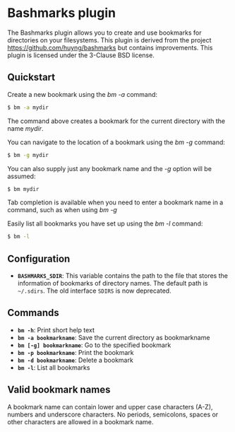 # Bashmarks plugin

The Bashmarks plugin allows you to create and use bookmarks for directories on
your filesystems.  This plugin is derived from the project
https://github.com/huyng/bashmarks but contains improvements.  This plugin is
licensed under the 3-Clause BSD license.

## Quickstart

Create a new bookmark using the *bm -a* command:

```bash
$ bm -a mydir
```

The command above creates a bookmark for the current directory with the name
*mydir*.

You can navigate to the location of a bookmark using the *bm -g* command:

```bash
$ bm -g mydir
```

You can also supply just any bookmark name and the *-g* option will be assumed:

```bash
$ bm mydir
```

Tab completion is available when you need to enter a bookmark name in a
command, such as when using *bm -g*

Easily list all bookmarks you have set up using the *bm -l* command:

```bash
$ bm -l
```

## Configuration

- **`BASHMARKS_SDIR`**: This variable contains the path to the file that stores
  the information of bookmarks of directory names. The default path is
  `~/.sdirs`.  The old interface `SDIRS` is now deprecated.

## Commands

- **`bm -h`**: Print short help text
- **`bm -a bookmarkname`**: Save the current directory as bookmarkname
- **`bm [-g] bookmarkname`**: Go to the specified bookmark
- **`bm -p bookmarkname`**: Print the bookmark
- **`bm -d bookmarkname`**: Delete a bookmark
- **`bm -l`**: List all bookmarks

## Valid bookmark names

A bookmark name can contain lower and upper case characters (A-Z), numbers and
underscore characters. No periods, semicolons, spaces or other characters are
allowed in a bookmark name.
